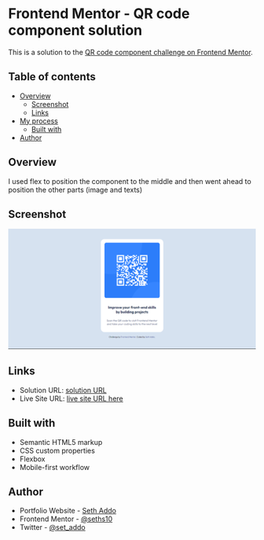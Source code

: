 # Frontend Mentor - QR code component solution

This is a solution to the [QR code component challenge on Frontend Mentor](https://www.frontendmentor.io/challenges/qr-code-component-iux_sIO_H).

## Table of contents

- [Overview](#overview)
  - [Screenshot](#screenshot)
  - [Links](#links)
- [My process](#my-process)
  - [Built with](#built-with)
- [Author](#author)

## Overview

I used flex to position the component to the middle and then went ahead to position the other parts (image and texts)

## Screenshot

![Screenshot](./images/qr-code-comp.png)

## Links

- Solution URL: [solution URL](https://github.com/seths10/FrontendMentor/tree/main/qr-code-component-main)
- Live Site URL: [live site URL here](https://seths10.github.io/FrontendMentor/qr-code-component-main/)

## Built with

- Semantic HTML5 markup
- CSS custom properties
- Flexbox
- Mobile-first workflow

## Author

- Portfolio Website - [Seth Addo](https://seths10.github.io/main-portfolio/)
- Frontend Mentor - [@seths10](https://www.frontendmentor.io/profile/seths10)
- Twitter - [@set_addo](https://www.twitter.com/set_addo)
